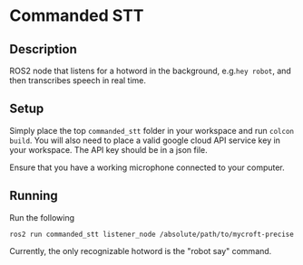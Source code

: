 # Commanded STT

## Description
ROS2 node that listens for a hotword in the background, e.g.```hey robot```, and then transcribes speech in real time.

## Setup
Simply place the top ```commanded_stt``` folder in your workspace and run ```colcon build```. You will also need to place a valid google cloud API service key in your workspace. The API key should be in a json file.

Ensure that you have a working microphone connected to your computer.

## Running
Run the following

```
ros2 run commanded_stt listener_node /absolute/path/to/mycroft-precise
```

Currently, the only recognizable hotword is the "robot say" command.